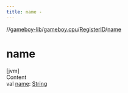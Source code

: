 ```yaml
---
title: name -
---
```

//[gameboy-lib](../../index.md)/[gameboy.cpu](../index.md)/[RegisterID](index.md)/[name](name.md)



# name  
[jvm]  
Content  
val [name](name.md): [String](https://kotlinlang.org/api/latest/jvm/stdlib/kotlin/-string/index.html)  



